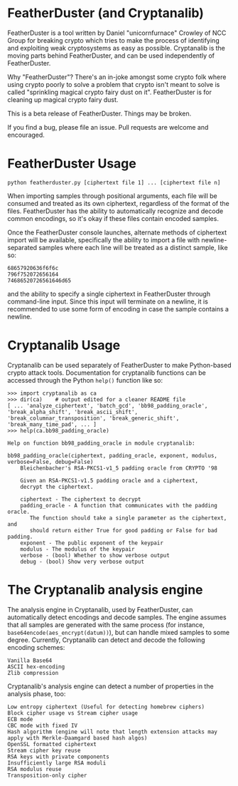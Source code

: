 # FeatherDuster (and Cryptanalib)
FeatherDuster is a tool written by Daniel "unicornfurnace" Crowley of NCC Group for breaking crypto which tries to make the process of identifying and exploiting weak cryptosystems as easy as possible. Cryptanalib is the moving parts behind FeatherDuster, and can be used independently of FeatherDuster.

Why "FeatherDuster"? There's an in-joke amongst some crypto folk where using crypto poorly to solve a problem that crypto isn't meant to solve is called "sprinkling magical crypto fairy dust on it". FeatherDuster is for cleaning up magical crypto fairy dust.

This is a beta release of FeatherDuster. Things may be broken.

If you find a bug, please file an issue. Pull requests are welcome and encouraged.

# FeatherDuster Usage
`python featherduster.py [ciphertext file 1] ... [ciphertext file n]`

When importing samples through positional arguments, each file will be consumed and treated as its own ciphertext, regardless of the format of the files. FeatherDuster has the ability to automatically recognize and decode common encodings, so it's okay if these files contain encoded samples.

Once the FeatherDuster console launches, alternate methods of ciphertext import will be available, specifically the ability to import a file with newline-separated samples where each line will be treated as a distinct sample, like so:

~~~
68657920636f6f6c
796f752072656164
74686520726561646d65
~~~

and the ability to specify a single ciphertext in FeatherDuster through command-line input. Since this input will terminate on a newline, it is recommended to use some form of encoding in case the sample contains a newline.

# Cryptanalib Usage
Cryptanalib can be used separately of FeatherDuster to make Python-based crypto attack tools. Documentation for cryptanalib functions can be accessed through the Python `help()` function like so:

~~~
>>> import cryptanalib as ca
>>> dir(ca)    # output edited for a cleaner README file
[ ... 'analyze_ciphertext', 'batch_gcd', 'bb98_padding_oracle', 'break_alpha_shift', 'break_ascii_shift', 'break_columnar_transposition', 'break_generic_shift', 'break_many_time_pad', ... ]
>>> help(ca.bb98_padding_oracle)

Help on function bb98_padding_oracle in module cryptanalib:

bb98_padding_oracle(ciphertext, padding_oracle, exponent, modulus, verbose=False, debug=False)
    Bleichenbacher's RSA-PKCS1-v1_5 padding oracle from CRYPTO '98
    
    Given an RSA-PKCS1-v1.5 padding oracle and a ciphertext,
    decrypt the ciphertext.
    
    ciphertext - The ciphertext to decrypt
    padding_oracle - A function that communicates with the padding oracle.
       The function should take a single parameter as the ciphertext, and
       should return either True for good padding or False for bad padding.
    exponent - The public exponent of the keypair
    modulus - The modulus of the keypair
    verbose - (bool) Whether to show verbose output
    debug - (bool) Show very verbose output
~~~

# The Cryptanalib analysis engine

The analysis engine in Cryptanalib, used by FeatherDuster, can automatically detect encodings and decode samples. The engine assumes that all samples are generated with the same process (for instance, `base64encode(aes_encrypt(datum))`), but can handle mixed samples to some degree. Currently, Cryptanalib can detect and decode the following encoding schemes:

~~~
Vanilla Base64
ASCII hex-encoding
Zlib compression
~~~

Cryptanalib's analysis engine can detect a number of properties in the analysis phase, too:

~~~
Low entropy ciphertext (Useful for detecting homebrew ciphers)
Block cipher usage vs Stream cipher usage
ECB mode
CBC mode with fixed IV
Hash algorithm (engine will note that length extension attacks may apply with Merkle-Daamgard based hash algos)
OpenSSL formatted ciphertext
Stream cipher key reuse
RSA keys with private components
Insufficiently large RSA moduli
RSA modulus reuse
Transposition-only cipher
~~~
